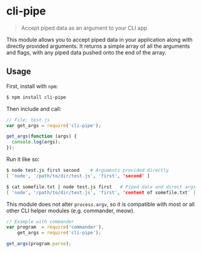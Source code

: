 # cli-pipe

> Accept piped data as an argument to your CLI app

This module allows you to accept piped data in your application along with
directly provided arguments. It returns a simple array of all the arguments and
flags, with any piped data pushed onto the end of the array.

## Usage

First, install with `npm`:

```bash
$ npm install cli-pipe
```

Then include and call:

```js
// File: test.js
var get_args = require('cli-pipe');

get_args(function (args) {
  console.log(args);
});
```

Run it like so:

```bash
$ node test.js first second    # Arguments provided directly
[ 'node', '/path/to/dir/test.js', 'first', 'second' ]

$ cat somefile.txt | node test.js first   # Piped data and direct args
[ 'node', '/path/to/dir/test.js', 'first', 'content of somefile.txt' ]
```

This module does not alter `process.argv`, so it is compatible with most or all
other CLI helper modules (e.g. commander, meow).

```js
// Example with commander
var program  = require('commander'),
    get_args = require('cli-pipe');

get_args(program.parse);
```

